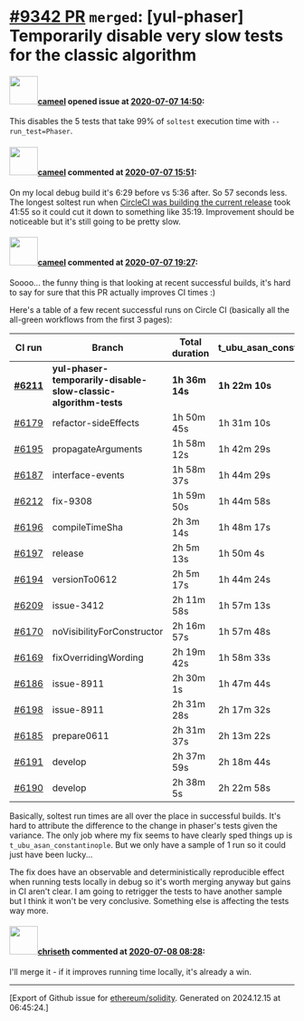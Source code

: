 # [\#9342 PR](https://github.com/ethereum/solidity/pull/9342) `merged`: [yul-phaser] Temporarily disable very slow tests for the classic algorithm

#### <img src="https://avatars.githubusercontent.com/u/137030?v=4" width="50">[cameel](https://github.com/cameel) opened issue at [2020-07-07 14:50](https://github.com/ethereum/solidity/pull/9342):

This disables the 5 tests that take 99% of `soltest` execution time with `--run_test=Phaser`.

#### <img src="https://avatars.githubusercontent.com/u/137030?v=4" width="50">[cameel](https://github.com/cameel) commented at [2020-07-07 15:51](https://github.com/ethereum/solidity/pull/9342#issuecomment-654956339):

On my local debug build it's 6:29 before vs 5:36 after. So 57 seconds less.
The longest soltest run when [CircleCI was building the current release](https://app.circleci.com/pipelines/github/ethereum/solidity/6197/workflows/e0d9b26d-d706-4e16-a243-8e7762c9e96c) took 41:55 so it could cut it down to something like 35:19. Improvement should be noticeable but it's still going to be pretty slow.

#### <img src="https://avatars.githubusercontent.com/u/137030?v=4" width="50">[cameel](https://github.com/cameel) commented at [2020-07-07 19:27](https://github.com/ethereum/solidity/pull/9342#issuecomment-655075054):

Soooo... the funny thing is that looking at recent successful builds, it's hard to say for sure that this PR actually improves CI times :)

Here's a table of a few recent successful runs on Circle CI (basically all the all-green workflows from the first 3 pages):

|   CI run                                                                                                                     |   Branch                                                        |   Total duration   |   t_ubu_asan_constantinople   |   t_ubu_release_soltest   |   t_ubu_soltest   |   t_osx_soltest   |   t_ubu_clang_soltest   |   t_ubu_soltest_enforce_yul   |
|------------------------------------------------------------------------------------------------------------------------------|-----------------------------------------------------------------|--------------------|-------------------------------|---------------------------|-------------------|-------------------|-------------------------|-------------------------------|
| **[#6211](https://app.circleci.com/pipelines/github/ethereum/solidity/6211/workflows/71170294-2592-4a18-9b08-7d315e5236a0)** | **yul-phaser-temporarily-disable-slow-classic-algorithm-tests** | **1h 36m 14s**     | **1h 22m 10s**                | **44m 7s**                | **33m 16s**       | **4m 31s**        | **2m 15s**              | **3m 17s**                    |
|   [#6179](https://app.circleci.com/pipelines/github/ethereum/solidity/6179/workflows/563a27e0-281e-4e67-baf4-26592425b484)   |   refactor-sideEffects                                          |   1h 50m 45s       |   1h 31m 10s                  |   46m 35s                 |   43m 30s         |   4m 38s          |   2m 32s                |   3m 38s                      |
|   [#6195](https://app.circleci.com/pipelines/github/ethereum/solidity/6195/workflows/d419c34c-479b-418e-8f5f-82fd7d1267da)   |   propagateArguments                                            |   1h 58m 12s       |   1h 42m 29s                  |   34m 11s                 |   36m 29s         |   4m 14s          |   3m  3s                |   2m 19s                      |
|   [#6187](https://app.circleci.com/pipelines/github/ethereum/solidity/6187/workflows/46ce0090-3c70-4d84-889d-7ba46db210a9)   |   interface-events                                              |   1h 58m 37s       |   1h 44m 29s                  |   33m 2s                  |   39m 52s         |   4m 41s          |   2m 11s                |   3m 2s                       |
|   [#6212](https://app.circleci.com/pipelines/github/ethereum/solidity/6212/workflows/9b450ecd-1518-43e9-aa32-0d524c1bb86b)   |   fix-9308                                                      |   1h 59m 50s       |   1h 44m 58s                  |   31m 42s                 |   29m 32s         |   4m 52s          |   3m 37s                |   2m 17s                      |
|   [#6196](https://app.circleci.com/pipelines/github/ethereum/solidity/6196/workflows/10901309-70ae-4dcf-baec-19fe0090a500)   |   compileTimeSha                                                |   2h 3m 14s        |   1h 48m 17s                  |   34m 13s                 |   28m 51s         |   4m 23s          |   2m 37s                |   3m 17s                      |
|   [#6197](https://app.circleci.com/pipelines/github/ethereum/solidity/6197/workflows/e0d9b26d-d706-4e16-a243-8e7762c9e96c)   |   release                                                       |   2h 5m 13s        |   1h 50m 4s                   |   34m 3s                  |   41m 55s         |   4m 30s          |   2m 32s                |   2m 44s                      |
|   [#6194](https://app.circleci.com/pipelines/github/ethereum/solidity/6194/workflows/930a5847-7c87-4112-82a3-95fa1978458b)   |   versionTo0612                                                 |   2h 5m 17s        |   1h 44m 24s                  |   32m 3s                  |   32m 2s          |   4m 39s          |   2m 21s                |   2m 28s                      |
|   [#6209](https://app.circleci.com/pipelines/github/ethereum/solidity/6209/workflows/bffb1528-5759-437e-a4e0-9e740618c5b5)   |   issue-3412                                                    |   2h 11m 58s       |   1h 57m 13s                  |   30m 6s                  |   29m 55s         |   4m 41s          |   2m 59s                |   3m 32s                      |
|   [#6170](https://app.circleci.com/pipelines/github/ethereum/solidity/6170/workflows/a8fa7eb4-5347-4e4c-bd08-9d95437bfa98)   |   noVisibilityForConstructor                                    |   2h 16m 57s       |   1h 57m 48s                  |   35m 9s                  |   28m 59s         |   4m 35s          |   2m 22s                |   3m 9s                       |
|   [#6169](https://app.circleci.com/pipelines/github/ethereum/solidity/6169/workflows/ddd218d3-4a73-4606-9060-8f3d45c51417)   |   fixOverridingWording                                          |   2h 19m 42s       |   1h 58m 33s                  |   30m 39s                 |   56m 2s          |   4m 28s          |   2m 22s                |   2m 52s                      |
|   [#6186](https://app.circleci.com/pipelines/github/ethereum/solidity/6186/workflows/43972a24-391b-4f4a-ac56-4d603b72d036)   |   issue-8911                                                    |   2h 30m 1s        |   1h 47m 44s                  |   36m 29s                 |   31m 44s         |   4m 35s          |   4m 30s                |   4m 10s                      |
|   [#6198](https://app.circleci.com/pipelines/github/ethereum/solidity/6198/workflows/e9019e99-2d53-4a83-8d2f-89c1826b4ead)   |   issue-8911                                                    |   2h 31m 28s       |   2h 17m 32s                  |   31m 10s                 |   42m 25s         |   4m 46s          |   2m 10s                |   3m 17s                      |
|   [#6185](https://app.circleci.com/pipelines/github/ethereum/solidity/6185/workflows/3401e191-e608-4df5-9483-fefe96bdde97)   |   prepare0611                                                   |   2h 31m 37s       |   2h 13m 22s                  |   28m 48s                 |   37m 52s         |   4m 19s          |   3m 33s                |   2m 13s                      |
|   [#6191](https://app.circleci.com/pipelines/github/ethereum/solidity/6191/workflows/c0171522-9766-4219-b748-65025fff7951)   |   develop                                                       |   2h 37m 59s       |   2h 18m 44s                  |   30m 9s                  |   55m 36s         |   4m 25s          |   2m 24s                |   2m 1s                       |
|   [#6190](https://app.circleci.com/pipelines/github/ethereum/solidity/6190/workflows/dd9c7701-8dfb-4708-84f3-677697e1666d)   |   develop                                                       |   2h 38m 5s        |   2h 22m 58s                  |   31m 30s                 |   35m 38s         |   4m 21s          |   2m 23s                |   2m 41s                      |

Basically, soltest run times are all over the place in successful builds. It's hard to attribute the difference to the change in phaser's tests given the variance. The only job where my fix seems to have clearly sped things up is `t_ubu_asan_constantinople`. But we only have a sample of 1 run so it could just have been lucky...

The fix does have an observable and deterministically reproducible effect when running tests locally in debug so it's worth merging anyway but gains in CI aren't clear. I am going to retrigger the tests to have another sample but I think it won't be very conclusive. Something else is affecting the tests way more.

#### <img src="https://avatars.githubusercontent.com/u/9073706?v=4" width="50">[chriseth](https://github.com/chriseth) commented at [2020-07-08 08:28](https://github.com/ethereum/solidity/pull/9342#issuecomment-655372344):

I'll merge it - if it improves running time locally, it's already a win.


-------------------------------------------------------------------------------



[Export of Github issue for [ethereum/solidity](https://github.com/ethereum/solidity). Generated on 2024.12.15 at 06:45:24.]
